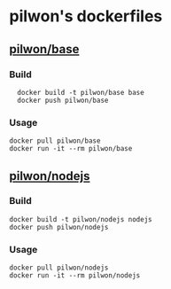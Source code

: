 # pilwon's dockerfiles


## [pilwon/base](https://registry.hub.docker.com/u/pilwon/base/)

### Build

      docker build -t pilwon/base base
      docker push pilwon/base

### Usage

    docker pull pilwon/base
    docker run -it --rm pilwon/base


## [pilwon/nodejs](https://registry.hub.docker.com/u/pilwon/nodejs/)

### Build

    docker build -t pilwon/nodejs nodejs
    docker push pilwon/nodejs

### Usage

    docker pull pilwon/nodejs
    docker run -it --rm pilwon/nodejs
